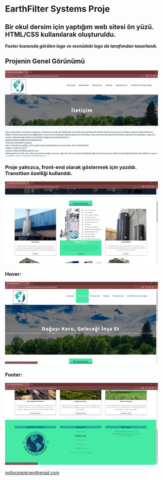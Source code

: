# EarthFilter Systems Proje
Bir okul dersim için yaptığım web sitesi ön yüzü. 
HTML/CSS kullanılarak oluşturuldu. 
-----
***Footer kısmında görülen logo ve menüdeki logo da tarafımdan tasarlandı.***

## Projenin Genel Görünümü
![Projenin Genel Görünümü](https://github.com/gokcengolluce/earthfiltersystemsProje/blob/master/mdimg/Ads%C4%B1z%20tasar%C4%B1m.gif)

### Proje yalnızca, front-end olarak göstermek için yazıldı. Transition özelliği kullanıldı. 

![Transition](https://github.com/gokcengolluce/earthfiltersystemsProje/blob/master/mdimg/2.jpg)

### Hover: 
![Hover](https://github.com/gokcengolluce/earthfiltersystemsProje/blob/master/mdimg/1.jpg)

### Footer: 
![Footer](https://github.com/gokcengolluce/earthfiltersystemsProje/blob/master/mdimg/3.jpg)

gollucegokcen@gmail.com

